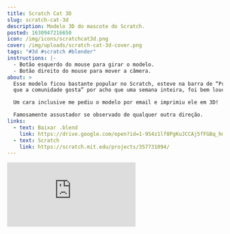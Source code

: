 ```yaml
---
title: Scratch Cat 3D
slug: scratch-cat-3d
description: Modelo 3D do mascote do Scratch.
posted: 1630947216650
icon: /img/icons/scratchcat3d.png
cover: /img/uploads/scratch-cat-3d-cover.png
tags: "#3d #scratch #blender"
instructions: |-
  - Botão esquerdo do mouse para girar o modelo.
  - Botão direito do mouse para mover a câmera.
about: >
  Esse modelo ficou bastante popular no Scratch, esteve na barra de “Projetos
  que a comunidade gosta” por acho que uma semana inteira, foi bem louco.

  Um cara inclusive me pediu o modelo por email e imprimiu ele em 3D!

  Famosamente assustador se observado de qualquer outra direção.
links:
  - text: Baixar .blend
    link: https://drive.google.com/open?id=1-9S4z1lf0PgKuJCCAj5fFGBq_hmNeAGD
  - text: Scratch
    link: https://scratch.mit.edu/projects/357731094/
---
```


<iframe title="Scratch Cat" frameborder="0" allowfullscreen mozallowfullscreen="true" webkitallowfullscreen="true" allow="fullscreen; autoplay; vr" xr-spatial-tracking execution-while-out-of-viewport execution-while-not-rendered web-share src="https://sketchfab.com/models/9b6cb8f674b44aa7ac6f5f6a58d647bf/embed?ui_theme=dark"></iframe>
